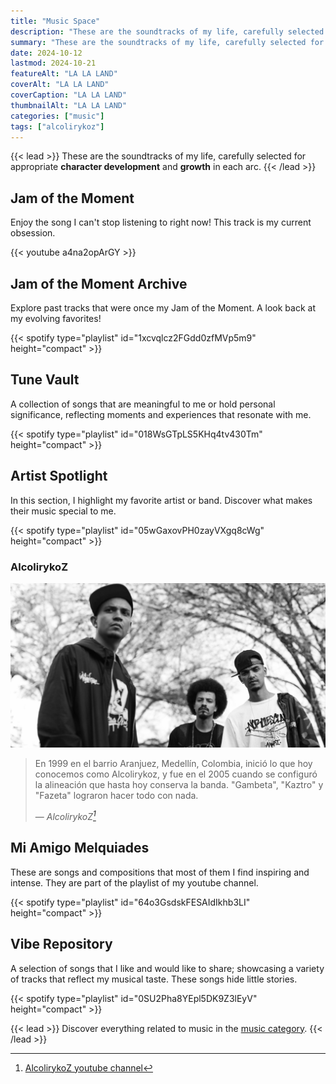 ```yaml
---
title: "Music Space"
description: "These are the soundtracks of my life, carefully selected for appropriate character development and growth in each arc."
summary: "These are the soundtracks of my life, carefully selected for appropriate character development and growth in each arc."
date: 2024-10-12
lastmod: 2024-10-21
featureAlt: "LA LA LAND"
coverAlt: "LA LA LAND"
coverCaption: "LA LA LAND"
thumbnailAlt: "LA LA LAND"
categories: ["music"]
tags: ["alcolirykoz"]
---
```

{{< lead >}}
These are the soundtracks of my life, carefully selected for appropriate **character development** and **growth** in each arc.
{{< /lead >}}

## Jam of the Moment
Enjoy the song I can't stop listening to right now! This track is my current obsession.

{{< youtube a4na2opArGY >}}

## Jam of the Moment Archive
Explore past tracks that were once my Jam of the Moment. A look back at my evolving favorites!

{{< spotify type="playlist" id="1xcvqlcz2FGdd0zfMVp5m9" height="compact" >}}

## Tune Vault
A collection of songs that are meaningful to me or hold personal significance, reflecting moments and experiences that resonate with me.

{{< spotify type="playlist" id="018WsGTpLS5KHq4tv430Tm" height="compact" >}}

## Artist Spotlight
In this section, I highlight my favorite artist or band. Discover what makes their music special to me.

{{< spotify type="playlist" id="05wGaxovPH0zayVXgq8cWg" height="compact" >}}

### AlcolirykoZ

![](img/AlcolirykoZ.jpg "AlcolirykoZ de la A a la Z")

> En 1999 en el barrio Aranjuez, Medellín, Colombia, inició lo que hoy conocemos como Alcolirykoz, y fue en el 2005 cuando se configuró la alineación que hasta hoy conserva la banda. "Gambeta", "Kaztro" y "Fazeta" lograron hacer todo con nada.
> 
> — <cite>AlcolirykoZ[^1]</cite>

[^1]: [AlcolirykoZ youtube channel](https://www.youtube.com/channel/UCMYPtnaZAFHETOknwvqw2qQ)

## Mi Amigo Melquiades
These are songs and compositions that most of them I find inspiring and intense. They are part of the playlist of my youtube channel.

{{< spotify type="playlist" id="64o3GsdskFESAIdIkhb3LI" height="compact" >}}

## Vibe Repository
A selection of songs that I like and would like to share; showcasing a variety of tracks that reflect my musical taste. These songs hide little stories.

{{< spotify type="playlist" id="0SU2Pha8YEpl5DK9Z3lEyV" height="compact" >}}

{{< lead >}}
Discover everything related to music in the [music category](/categories/music/).
{{< /lead >}}